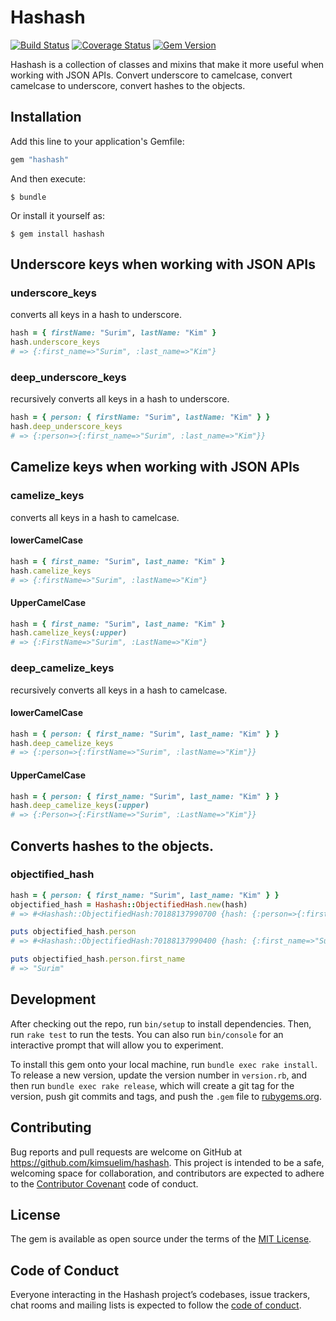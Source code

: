 # Hashash
[![Build Status](https://travis-ci.org/kimsuelim/hashash.svg?branch=master)](https://travis-ci.org/kimsuelim/hashash)
[![Coverage Status](https://coveralls.io/repos/github/kimsuelim/hashash/badge.svg?branch=master)](https://coveralls.io/github/kimsuelim/hashash?branch=master)
[![Gem Version](https://badge.fury.io/rb/hashash.svg)](https://badge.fury.io/rb/hashash)

Hashash is a collection of classes and mixins that make it more useful when working with JSON APIs.
Convert underscore to camelcase, convert camelcase to underscore, convert hashes to the objects.

## Installation

Add this line to your application's Gemfile:

```ruby
gem "hashash"
```

And then execute:

    $ bundle

Or install it yourself as:

    $ gem install hashash

## Underscore keys when working with JSON APIs
### underscore_keys
converts all keys in a hash to underscore.

```ruby
hash = { firstName: "Surim", lastName: "Kim" }
hash.underscore_keys
# => {:first_name=>"Surim", :last_name=>"Kim"} 
```

### deep_underscore_keys
recursively converts all keys in a hash to underscore.

```ruby
hash = { person: { firstName: "Surim", lastName: "Kim" } }
hash.deep_underscore_keys
# => {:person=>{:first_name=>"Surim", :last_name=>"Kim"}}
```

## Camelize keys when working with JSON APIs

### camelize_keys
converts all keys in a hash to camelcase.

#### lowerCamelCase
```ruby
hash = { first_name: "Surim", last_name: "Kim" }
hash.camelize_keys
# => {:firstName=>"Surim", :lastName=>"Kim"}
```

#### UpperCamelCase
```ruby
hash = { first_name: "Surim", last_name: "Kim" }
hash.camelize_keys(:upper)
# => {:FirstName=>"Surim", :LastName=>"Kim"}
```

### deep_camelize_keys
recursively converts all keys in a hash to camelcase.

#### lowerCamelCase
```ruby
hash = { person: { first_name: "Surim", last_name: "Kim" } }
hash.deep_camelize_keys
# => {:person=>{:firstName=>"Surim", :lastName=>"Kim"}}
```

#### UpperCamelCase
```ruby
hash = { person: { first_name: "Surim", last_name: "Kim" } }
hash.deep_camelize_keys(:upper)
# => {:Person=>{:FirstName=>"Surim", :LastName=>"Kim"}}
```

## Converts hashes to the objects.
### objectified_hash
```ruby
hash = { person: { first_name: "Surim", last_name: "Kim" } }
objectified_hash = Hashash::ObjectifiedHash.new(hash)
# => #<Hashash::ObjectifiedHash:70188137990700 {hash: {:person=>{:first_name=>"Surim", :last_name=>"Kim"}}}

puts objectified_hash.person
# => #<Hashash::ObjectifiedHash:70188137990400 {hash: {:first_name=>"Surim", :last_name=>"Kim"}}>

puts objectified_hash.person.first_name
# => "Surim"
```

## Development

After checking out the repo, run `bin/setup` to install dependencies. Then, run `rake test` to run the tests. You can also run `bin/console` for an interactive prompt that will allow you to experiment.

To install this gem onto your local machine, run `bundle exec rake install`. To release a new version, update the version number in `version.rb`, and then run `bundle exec rake release`, which will create a git tag for the version, push git commits and tags, and push the `.gem` file to [rubygems.org](https://rubygems.org).

## Contributing

Bug reports and pull requests are welcome on GitHub at https://github.com/kimsuelim/hashash. This project is intended to be a safe, welcoming space for collaboration, and contributors are expected to adhere to the [Contributor Covenant](http://contributor-covenant.org) code of conduct.

## License

The gem is available as open source under the terms of the [MIT License](http://opensource.org/licenses/MIT).

## Code of Conduct

Everyone interacting in the Hashash project’s codebases, issue trackers, chat rooms and mailing lists is expected to follow the [code of conduct](https://github.com/kimsuelim/hashash/blob/master/CODE_OF_CONDUCT.md).
